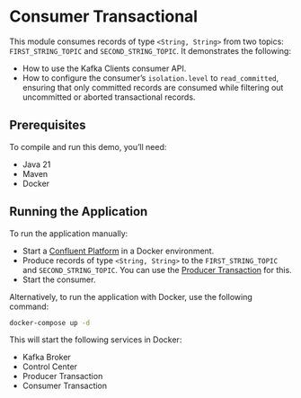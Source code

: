 # Consumer Transactional

This module consumes records of type `<String, String>` from two topics: `FIRST_STRING_TOPIC` and `SECOND_STRING_TOPIC`.
It demonstrates the following:

- How to use the Kafka Clients consumer API.
- How to configure the consumer’s `isolation.level` to `read_committed`, ensuring that only committed records are consumed while filtering out uncommitted or aborted transactional records.

## Prerequisites

To compile and run this demo, you’ll need:

- Java 21
- Maven
- Docker

## Running the Application

To run the application manually:

- Start a [Confluent Platform](https://docs.confluent.io/platform/current/quickstart/ce-docker-quickstart.html#step-1-download-and-start-cp) in a Docker environment.
- Produce records of type `<String, String>` to the `FIRST_STRING_TOPIC` and `SECOND_STRING_TOPIC`. You can use the [Producer Transaction](../../kafka-producer-quickstarts/kafka-producer-transaction) for this.
- Start the consumer.

Alternatively, to run the application with Docker, use the following command:

```bash
docker-compose up -d
```

This will start the following services in Docker:

- Kafka Broker
- Control Center
- Producer Transaction
- Consumer Transaction
